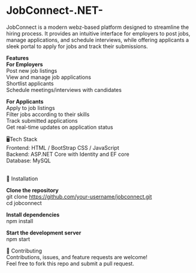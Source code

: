 # JobConnect-.NET-

JobConnect is a modern webz-based platform designed to streamline the hiring process. It provides an intuitive interface for employers to post jobs, manage applications, and schedule interviews, while offering applicants a sleek portal to apply for jobs and track their submissions.

**Features** <br>
**For Employers** <br>
Post new job listings <br>
View and manage job applications <br>
Shortlist applicants <br>
Schedule meetings/interviews with candidates <br>


**For Applicants** <br>
Apply to job listings <br>
Filter jobs according to their skills <br>
Track submitted applications <br>
Get real-time updates on application status <br>

🖥️Tech Stack <br>
Frontend: HTML / BootStrap CSS / JavaScript <br>
Backend: ASP.NET Core with Identity and EF core <br>
Database: MySQL <br><br>

🔧 Installation <br>

**Clone the repository** <br>
git clone https://github.com/your-username/jobconnect.git <br>
cd jobconnect <br>

**Install dependencies** <br>
npm install <br>

**Start the development server** <br>
npm start <br>

🤝 Contributing <br>
Contributions, issues, and feature requests are welcome! <br>
Feel free to fork this repo and submit a pull request. <br>
